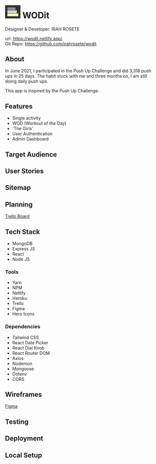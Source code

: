 # <img src='./client/src/img/wodit-logo.jpg' alt='wodit logo' width='50' /> WODit

Designer & Developer: IRAH ROSETE

url: https://wodit.netlify.app/<br>
Git Repo: https://github.com/irahrosete/wodit

## About

In June 2021, I participated in the Push Up Challenge and did 3,318 push ups in 25 days. The habit stuck with me and three months on, I am still doing daily push ups.

This app is inspired by the Push Up Challenge.

## Features

- Single activity
- WOD (Workout of the Day)
- 'The Girls'
- User Authentication
- Admin Dashboard

## Target Audience

## User Stories

## Sitemap

## Planning

[Trello Board](https://trello.com/b/Tef96hTL/wodit)

## Tech Stack

- MongoDB
- Express JS
- React
- Node JS

### Tools

- Yarn
- NPM
- Netlify
- Heroku
- Trello
- Figma
- Hero Icons

### Dependencies

- Tailwind CSS
- React Date Picker
- React Dial Knob
- React Router DOM
- Axios
- Nodemon
- Mongoose
- Dotenv
- CORS

## Wireframes

[Figma](https://www.figma.com/file/NvYpSOdQSfpf8fQ9W6j5c5/WODit?node-id=0%3A1)

## Testing

## Deployment

## Local Setup
